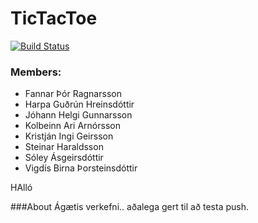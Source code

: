 # TicTacToe
[![Build Status](https://travis-ci.org/Lestann/TicTacToe.svg?branch=master)](https://travis-ci.org/Lestann/TicTacToe)

### Members:
- Fannar Þór Ragnarsson
- Harpa Guðrún Hreinsdóttir
- Jóhann Helgi Gunnarsson
- Kolbeinn Ari Arnórsson
- Kristján Ingi Geirsson
- Steinar Haraldsson
- Sóley Ásgeirsdóttir
- Vigdís Birna Þorsteinsdóttir


HAlló

###About
Ágætis verkefni.. aðalega gert til að testa push.

